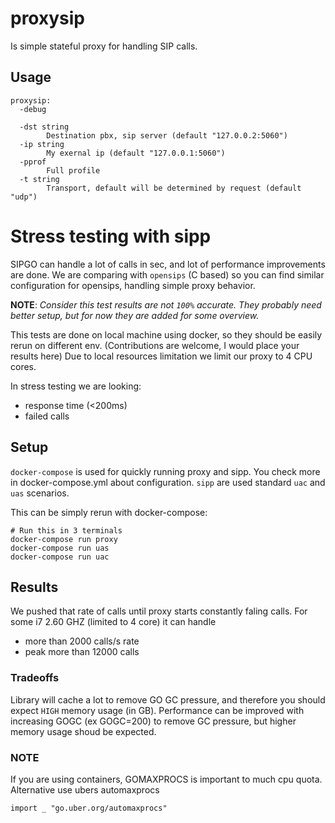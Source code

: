 # proxysip

Is simple stateful proxy for handling SIP calls.

## Usage
```
proxysip:
  -debug
    	
  -dst string
    	Destination pbx, sip server (default "127.0.0.2:5060")
  -ip string
    	My exernal ip (default "127.0.0.1:5060")
  -pprof
    	Full profile
  -t string
    	Transport, default will be determined by request (default "udp")
```


# Stress testing with sipp

SIPGO can handle a lot of calls in sec, and lot of performance improvements are done.
We are comparing with `opensips` (C based) so you can find similar configuration for opensips, handling simple proxy behavior.

**NOTE**: *Consider this test results are not `100%` accurate. They probably need better setup, but for now they are added for some overview.*

This tests are done on local machine using docker, so they should be easily rerun on different env. (Contributions are welcome, I would place your results here)
Due to local resources limitation we limit our proxy to 4 CPU cores.

In stress testing we are looking:
  - response time (<200ms)
  - failed calls

## Setup

`docker-compose` is used for quickly running proxy and sipp. You check more in docker-compose.yml about configuration.
`sipp` are used standard `uac` and `uas` scenarios. 

This can be simply rerun with docker-compose:

```
# Run this in 3 terminals
docker-compose run proxy
docker-compose run uas
docker-compose run uac
```

## Results
We pushed that rate of calls until proxy starts constantly faling calls.
For some i7 2.60 GHZ (limited to 4 core) it can handle 
- more than 2000 calls/s rate
- peak more than 12000 calls

### Tradeoffs
Library will cache a lot to remove GO GC pressure, and therefore you should expect
`HIGH` memory usage (in GB). 
Performance can be improved with increasing GOGC (ex GOGC=200) to remove GC pressure,
but higher memory usage shoud be expected.


### NOTE

If you are using containers, GOMAXPROCS is important to much cpu quota. Alternative use ubers automaxprocs
```
import _ "go.uber.org/automaxprocs"
```